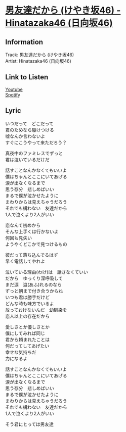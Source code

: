 # [男友達だから (けやき坂46) - Hinatazaka46 (日向坂46)](https://j-lyric.net/artist/a06076f/l04713d.html)  
## Information  
Track: 男友達だから (けやき坂46)  
Artist: Hinatazaka46 (日向坂46)  
## Link to Listen  
[Youtube](https://www.youtube.com/watch?v=W0tX7ZLkQgA)  
[Spotify](https://open.spotify.com/track/4oIE6cqz5HHgfXG55bXVOI?si=6c1326b3d30f4860)  
## Lyric  
いつだって　どこだって  
君のためなら駆けつける  
嘘なんか言わないよ  
すぐにこうやって来ただろう？  
  
真夜中のファミレスでずっと  
君は泣いているだけだ  
  
話すことなんかなくてもいいよ  
僕はちゃんとここにいてあげる  
涙が出なくなるまで  
思う存分　悲しめばいい  
まるで僕が泣かせたように  
まわりからは見えちゃうだろう  
それでも構わない　友達だから  
1人で泣くより2人がいい  
  
恋なんて初めから  
そんな上手くは行かないよ  
何回も見失い  
ようやくどこかで見つけるもの  
  
彼だって落ち込んでるはず  
早く電話してやれよ  
  
泣いている理由(わけ)は　話さなくていい  
だから　ゆっくり深呼吸して  
まだ涙　溢(あふ)れるのなら  
ずっと朝まで付き合うからね  
いつも君は勝手だけど  
どんな時も味方でいるよ  
放っておけないんだ　幼馴染を  
恋人以上の存在だから  
  
愛しさとか優しさとか  
僕にしてみれば同じ  
君から頼まれたことは  
何だってしてあげたい  
幸せな気持ちだ  
力になるよ  
  
話すことなんかなくてもいいよ  
僕はちゃんとここにいてあげる  
涙が出なくなるまで  
思う存分　悲しめばいい  
まるで僕が泣かせたように  
まわりからは見えちゃうだろう  
それでも構わない　友達だから  
1人で泣くより2人がいい  
  
そう君にとっては男友達  
  
